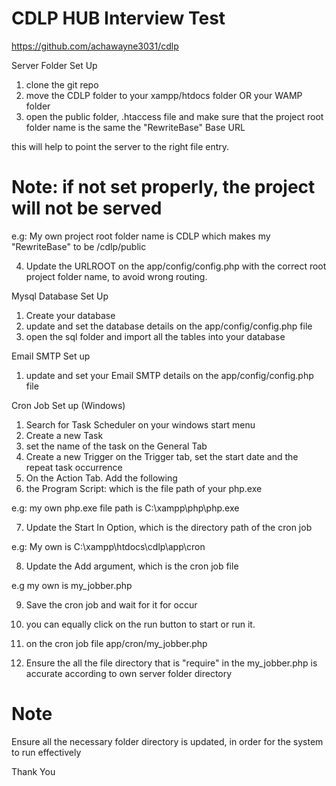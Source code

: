 

# CDLP HUB Interview Test 

https://github.com/achawayne3031/cdlp

Server Folder Set Up

1. clone the git repo
2. move the CDLP folder to your xampp/htdocs folder OR your WAMP folder
3. open the public folder, .htaccess file and make sure that the 
project root folder name is the same the "RewriteBase" Base URL 

this will help to point the server to the right file entry.

# Note: if not set properly, the project will not be served 

e.g: 
My own project root folder name is CDLP
which makes my "RewriteBase" to be /cdlp/public


4. Update the URLROOT on the app/config/config.php with the correct root project folder name,
to avoid wrong routing.


Mysql Database Set Up
1. Create your database
2. update and set the database details on the app/config/config.php file
3. open the sql folder and import all the tables into your database


Email SMTP Set up
1. update and set your Email SMTP details on the app/config/config.php file



Cron Job Set up (Windows)
1. Search for Task Scheduler on your windows start menu
2. Create a new Task
3. set the name of the task on the General Tab
4. Create a new Trigger on the Trigger tab, set the start date and the repeat task occurrence
5. On the Action Tab. Add the following
6. the Program Script: which is the file path of your php.exe

e.g: my own php.exe file path is C:\xampp\php\php.exe

7. Update the Start In Option, which is the directory path of the cron job

e.g: My own is C:\xampp\htdocs\cdlp\app\cron

8. Update the Add argument, which is the cron job file

e.g my own is my_jobber.php

9. Save the cron job and wait for it for occur
10. you can equally click on the run button to start or run it.


11. on the cron job file app/cron/my_jobber.php
12. Ensure the all the file directory that is "require" in the my_jobber.php is accurate according to own server 
folder directory



# Note
Ensure all the necessary folder directory is updated, in order for the system to run effectively

Thank You




